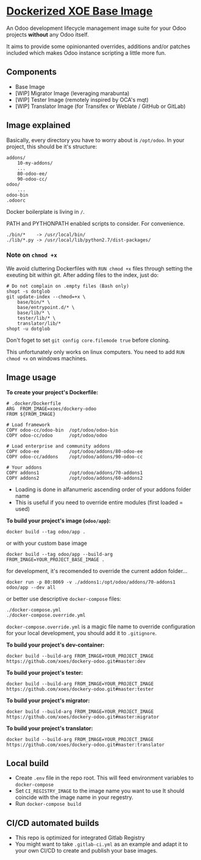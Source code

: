 # [Dockerized XOE Base Image](https://github.com/xoes/dockery-odoo)

An Odoo development lifecycle management image suite for your Odoo projects **without** any Odoo itself.

It aims to provide some opinionanted overrides, additions and/or patches included which makes Odoo instance scripting a little more fun.

## Components

- Base Image
- [WIP] Migrator Image (leveraging marabunta)
- [WIP] Tester Image (remotely inspired by OCA's mqt)
- [WIP] Translator Image (for Transifex or Weblate / GitHub or GitLab)

## Image explained

Basically, every directory you have to worry about is `/opt/odoo`.
In your project, this should be it's structure:

    addons/
        10-my-addons/
        ...
        80-odoo-ee/
        90-odoo-cc/
    odoo/
        ...
    odoo-bin
    .odoorc

Docker boilerplate is living in `/`.

PATH and PYTHONPATH enabled scripts to consider. For convenience.

    ./bin/*    -> /usr/local/bin/
    ./lib/*.py -> /usr/local/lib/python2.7/dist-packages/

### Note on `chmod +x`
We avoid cluttering Dockerfiles with `RUN chmod +x` files through setting the exeuting bit within git. After adding files to the index, just do:
    
    # Do not complain on .empty files (Bash only)
    shopt -s dotglob
    git update-index --chmod=+x \
        base/bin/* \
        base/entrypoint.d/* \
        base/lib/* \
        tester/lib/* \
        translator/lib/*
    shopt -u dotglob

Don't foget to set `git config core.filemode true` before cloning.

This unfortunately only works on linux computers. You need to add `RUN chmod +x` on windows machines.

## Image usage

**To create your project's Dockerfile:**


    # .docker/Dockerfile
    ARG  FROM_IMAGE=xoes/dockery-odoo
    FROM ${FROM_IMAGE}

    # Load framework
    COPY odoo-cc/odoo-bin  /opt/odoo/odoo-bin
    COPY odoo-cc/odoo      /opt/odoo/odoo

    # Load enterprise and community addons
    COPY odoo-ee           /opt/odoo/addons/80-odoo-ee
    COPY odoo-cc/addons    /opt/odoo/addons/90-odoo-cc
    
    # Your addons
    COPY addons1           /opt/odoo/addons/70-addons1
    COPY addons2           /opt/odoo/addons/60-addons2

- Loading is done in alfanumeric ascending order of your addons folder name
- This is useful if you need to override entire modules (first loaded = used)

**To build your project's image (`odoo/app`):**

    docker build --tag odoo/app .

or with your custom base image

    docker build --tag odoo/app --build-arg FROM_IMAGE=YOUR_PROJECT_BASE_IMAGE .

for development, it's recomended to override the current addon folder...

    docker run -p 80:8069 -v ./addons1:/opt/odoo/addons/70-addons1 odoo/app --dev all

or better use descriptive `docker-compose` files:

    ./docker-compose.yml
    ./docker-compose.override.yml

`docker-compose.override.yml` is a magic file name to override configuration for your local development, you should add it to `.gitignore`.


**To build your project's dev-container:**

    docker build --build-arg FROM_IMAGE=YOUR_PROJECT_IMAGE https://github.com/xoes/dockery-odoo.git#master:dev

**To build your project's tester:**

    docker build --build-arg FROM_IMAGE=YOUR_PROJECT_IMAGE https://github.com/xoes/dockery-odoo.git#master:tester

**To build your project's migrator:**

    docker build --build-arg FROM_IMAGE=YOUR_PROJECT_IMAGE https://github.com/xoes/dockery-odoo.git#master:migrator

**To build your project's translator:**

    docker build --build-arg FROM_IMAGE=YOUR_PROJECT_IMAGE https://github.com/xoes/dockery-odoo.git#master:translator

## Local build

 - Create `.env` file in the repo root.
   This will feed environment variables to `docker-compose`
 - Set `CI_REGISTRY_IMAGE` to the image name you want to use
   It should coincide with the image name in your regestry.
 - Run `docker-compose build`

## CI/CD automated builds

 - This repo is optimized for integrated Gitlab Registry
 - You might want to take `.gitlab-ci.yml` as an example and adapt it to your own CI/CD to create and publish your base images.